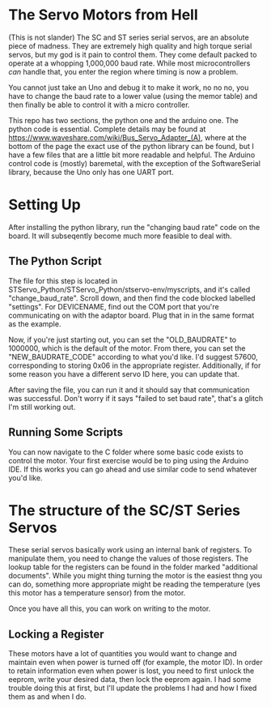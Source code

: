 # The Servo Motors from Hell
(This is not slander)
The SC and ST series serial servos, are an absolute piece of madness. They are extremely high quality and high torque serial servos, but my god is it pain to control them. They come default packed to operate at a whopping 1,000,000 baud rate. While most microcontrollers _can_ handle that, you enter the region where timing is now a problem.

You cannot just take an Uno and debug it to make it work, no no no, you have to change the baud rate to a lower value (using the memor table) and then finally be able to control it with a micro controller.

This repo has two sections, the python one and the arduino one. The python code is essential. Complete details may be found at https://www.waveshare.com/wiki/Bus_Servo_Adapter_(A), where at the bottom of the page the exact use of the python library can be found, but I have a few files that are a little bit more readable and helpful. The Arduino control code is (mostly) baremetal, with the exception of the SoftwareSerial library, because the Uno only has one UART port. 

# Setting Up
After installing the python library, run the "changing baud rate" code on the board. It will subseqently become much more feasible to deal with.

## The Python Script
The file for this step is located in STServo_Python/STServo_Python/stservo-env/myscripts, and it's called "change_baud_rate". Scroll down, and then find the code blocked labelled "settings". For DEVICENAME, find out the COM port that you're communicating on with the adaptor board. Plug that in in the same format as the example. 

Now, if you're just starting out, you can set the "OLD_BAUDRATE" to 1000000, which is the default of the motor. From there, you can set the "NEW_BAUDRATE_CODE" according to what you'd like. I'd suggest 57600, corresponding to storing 0x06 in the appropriate register. Additionally, if for some reason you have a different servo ID here, you can update that.

After saving the file, you can run it and it should say that communication was successful. Don't worry if it says "failed to set baud rate", that's a glitch I'm still working out.

## Running Some Scripts
You can now navigate to the C folder where some basic code exists to control the motor. Your first exercise would be to ping using the Arduino IDE. If this works you can go ahead and use similar code to send whatever you'd like.

# The structure of the SC/ST Series Servos
These serial servos basically work using an internal bank of registers. To manipulate them, you need to change the values of those registers. The lookup table for the registers can be found in the folder marked "additional documents". While you might thing turning the motor is the easiest thng you can do, something more appropriate might be reading the temperature (yes this motor has a temperature sensor) from the motor.

Once you have all this, you can work on writing to the motor.

## Locking a Register
These motors have a lot of quantities you would want to change and maintain even when power is turned off (for example, the motor ID). In order to retain information even when power is lost, you need to first unlock the eeprom, write your desired data, then lock the eeprom again. I had some trouble doing this at first, but I'll update the problems I had and how I fixed them as and when I do.
